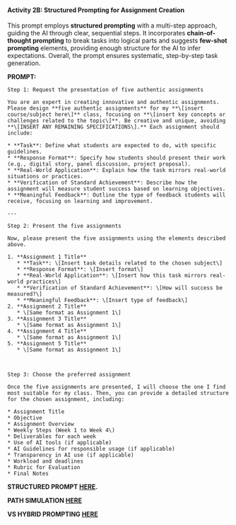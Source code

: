 #### Activity 2B: Structured Prompting for Assignment Creation

This prompt employs **structured prompting** with a multi-step approach, guiding the AI through clear, sequential steps. It incorporates **chain-of-thought prompting** to break tasks into logical parts and suggests **few-shot prompting** elements, providing enough structure for the AI to infer expectations. Overall, the prompt ensures systematic, step-by-step task generation. 


**PROMPT:** 
```
Step 1: Request the presentation of five authentic assignments

You are an expert in creating innovative and authentic assignments. Please design **five authentic assignments** for my **\[insert course/subject here\]** class, focusing on **\[insert key concepts or challenges related to the topic\]**. Be creative and unique, avoiding **\[INSERT ANY REMAINING SPECIFICATIONS\].** Each assignment should include:

* **Task**: Define what students are expected to do, with specific guidelines.  
* **Response Format**: Specify how students should present their work (e.g., digital story, panel discussion, project proposal).  
* **Real-World Application**: Explain how the task mirrors real-world situations or practices.  
* **Verification of Standard Achievement**: Describe how the assignment will measure student success based on learning objectives.  
* **Meaningful Feedback**: Outline the type of feedback students will receive, focusing on learning and improvement.

---

Step 2: Present the five assignments

Now, please present the five assignments using the elements described above.

1. **Assignment 1 Title**  
   * **Task**: \[Insert task details related to the chosen subject\]  
   * **Response Format**: \[Insert format\]  
   * **Real-World Application**: \[Insert how this task mirrors real-world practices\]  
   * **Verification of Standard Achievement**: \[How will success be measured?\]  
   * **Meaningful Feedback**: \[Insert type of feedback\]  
2. **Assignment 2 Title**  
   * \[Same format as Assignment 1\]  
3. **Assignment 3 Title**  
   * \[Same format as Assignment 1\]  
4. **Assignment 4 Title**  
   * \[Same format as Assignment 1\]  
5. **Assignment 5 Title**  
   * \[Same format as Assignment 1\]



Step 3: Choose the preferred assignment

Once the five assignments are presented, I will choose the one I find most suitable for my class. Then, you can provide a detailed structure for the chosen assignment, including:

* Assignment Title  
* Objective  
* Assignment Overview  
* Weekly Steps (Week 1 to Week 4\)  
* Deliverables for each week  
* Use of AI tools (if applicable)  
* AI Guidelines for responsible usage (if applicable)  
* Transparency in AI use (if applicable)  
* Workload and deadlines  
* Rubric for Evaluation  
* Final Notes
```


**STRUCTURED PROMPT [HERE](https://docs.google.com/document/d/1qEYxhwpU-KNQM7zvS0NNNNkew9vV-EKVz2P-IHm3IZ8/edit?usp=sharing).**

**PATH SIMULATION [HERE](https://chatgpt.com/share/2bfd477d-3c5f-4486-9e36-fc5beeac4d0f)**  

**VS HYBRID PROMPTING [HERE](https://chatgpt.com/share/8e418dc6-7fd3-4358-8436-4eec4d62e8fc)**  
